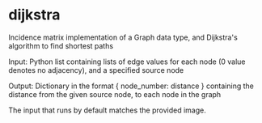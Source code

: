 # dijkstra
Incidence matrix implementation of a Graph data type, and Dijkstra's algorithm to find shortest paths

Input: Python list containing lists of edge values for each node (0 value denotes no adjacency), and a specified source node

Output: Dictionary in the format { node_number: distance } containing the distance from the given source node, to each node in the graph

The input that runs by default matches the provided image.
